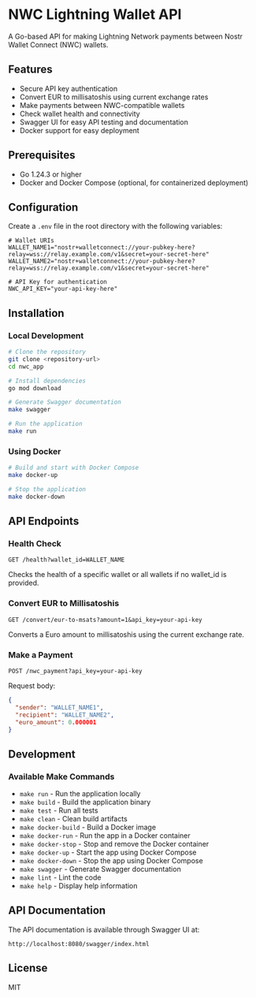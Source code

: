 # NWC Lightning Wallet API

A Go-based API for making Lightning Network payments between Nostr Wallet Connect (NWC) wallets.

## Features

- Secure API key authentication
- Convert EUR to millisatoshis using current exchange rates
- Make payments between NWC-compatible wallets
- Check wallet health and connectivity
- Swagger UI for easy API testing and documentation
- Docker support for easy deployment

## Prerequisites

- Go 1.24.3 or higher
- Docker and Docker Compose (optional, for containerized deployment)

## Configuration

Create a `.env` file in the root directory with the following variables:

```
# Wallet URIs
WALLET_NAME1="nostr+walletconnect://your-pubkey-here?relay=wss://relay.example.com/v1&secret=your-secret-here"
WALLET_NAME2="nostr+walletconnect://your-pubkey-here?relay=wss://relay.example.com/v1&secret=your-secret-here"

# API Key for authentication
NWC_API_KEY="your-api-key-here"
```

## Installation

### Local Development

```bash
# Clone the repository
git clone <repository-url>
cd nwc_app

# Install dependencies
go mod download

# Generate Swagger documentation
make swagger

# Run the application
make run
```

### Using Docker

```bash
# Build and start with Docker Compose
make docker-up

# Stop the application
make docker-down
```

## API Endpoints

### Health Check

```
GET /health?wallet_id=WALLET_NAME
```

Checks the health of a specific wallet or all wallets if no wallet_id is provided.

### Convert EUR to Millisatoshis

```
GET /convert/eur-to-msats?amount=1&api_key=your-api-key
```

Converts a Euro amount to millisatoshis using the current exchange rate.

### Make a Payment

```
POST /nwc_payment?api_key=your-api-key
```

Request body:
```json
{
  "sender": "WALLET_NAME1",
  "recipient": "WALLET_NAME2",
  "euro_amount": 0.000001
}
```

## Development

### Available Make Commands

- `make run` - Run the application locally
- `make build` - Build the application binary
- `make test` - Run all tests
- `make clean` - Clean build artifacts
- `make docker-build` - Build a Docker image
- `make docker-run` - Run the app in a Docker container
- `make docker-stop` - Stop and remove the Docker container
- `make docker-up` - Start the app using Docker Compose
- `make docker-down` - Stop the app using Docker Compose
- `make swagger` - Generate Swagger documentation
- `make lint` - Lint the code
- `make help` - Display help information

## API Documentation

The API documentation is available through Swagger UI at:

```
http://localhost:8080/swagger/index.html
```

## License

MIT
